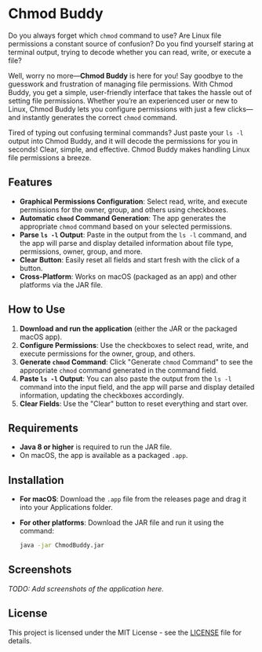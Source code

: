 # Chmod Buddy

Do you always forget which `chmod` command to use? Are Linux file permissions a constant source of confusion? Do you find yourself staring at terminal output, trying to decode whether you can read, write, or execute a file?

Well, worry no more—**Chmod Buddy** is here for you! Say goodbye to the guesswork and frustration of managing file permissions. With Chmod Buddy, you get a simple, user-friendly interface that takes the hassle out of setting file permissions. Whether you’re an experienced user or new to Linux, Chmod Buddy lets you configure permissions with just a few clicks—and instantly generates the correct `chmod` command.

Tired of typing out confusing terminal commands? Just paste your `ls -l` output into Chmod Buddy, and it will decode the permissions for you in seconds! Clear, simple, and effective. Chmod Buddy makes handling Linux file permissions a breeze.

## Features

- **Graphical Permissions Configuration**: Select read, write, and execute permissions for the owner, group, and others using checkboxes.
- **Automatic `chmod` Command Generation**: The app generates the appropriate `chmod` command based on your selected permissions.
- **Parse `ls -l` Output**: Paste in the output from the `ls -l` command, and the app will parse and display detailed information about file type, permissions, owner, group, and more.
- **Clear Button**: Easily reset all fields and start fresh with the click of a button.
- **Cross-Platform**: Works on macOS (packaged as an app) and other platforms via the JAR file.

## How to Use

1. **Download and run the application** (either the JAR or the packaged macOS app).
2. **Configure Permissions**: Use the checkboxes to select read, write, and execute permissions for the owner, group, and others.
3. **Generate `chmod` Command**: Click "Generate `chmod` Command" to see the appropriate `chmod` command generated in the command field.
4. **Paste `ls -l` Output**: You can also paste the output from the `ls -l` command into the input field, and the app will parse and display detailed information, updating the checkboxes accordingly.
5. **Clear Fields**: Use the "Clear" button to reset everything and start over.

## Requirements

- **Java 8 or higher** is required to run the JAR file.
- On macOS, the app is available as a packaged `.app`.

## Installation

- **For macOS**: Download the `.app` file from the releases page and drag it into your Applications folder.
- **For other platforms**: Download the JAR file and run it using the command:

    ```bash
    java -jar ChmodBuddy.jar
    ```

## Screenshots

_TODO: Add screenshots of the application here._

## License

This project is licensed under the MIT License - see the [LICENSE](LICENSE) file for details.
